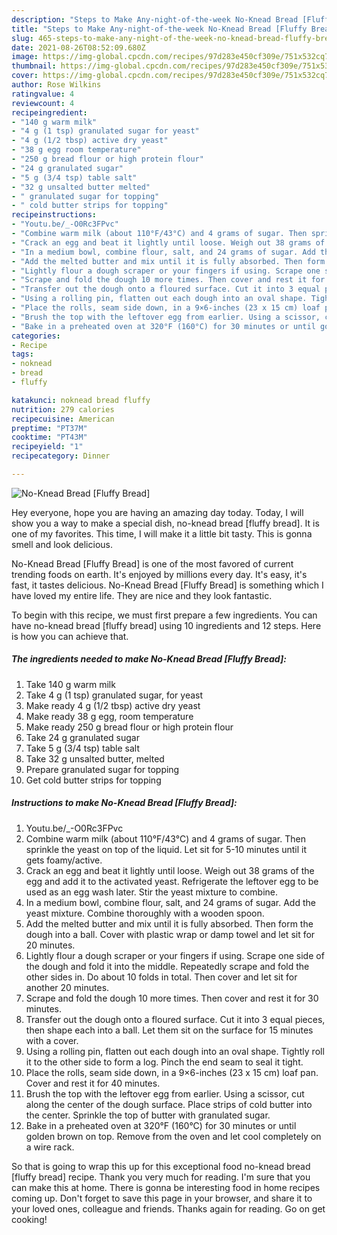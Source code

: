 ```yaml
---
description: "Steps to Make Any-night-of-the-week No-Knead Bread [Fluffy Bread]"
title: "Steps to Make Any-night-of-the-week No-Knead Bread [Fluffy Bread]"
slug: 465-steps-to-make-any-night-of-the-week-no-knead-bread-fluffy-bread
date: 2021-08-26T08:52:09.680Z
image: https://img-global.cpcdn.com/recipes/97d283e450cf309e/751x532cq70/no-knead-bread-fluffy-bread-recipe-main-photo.jpg
thumbnail: https://img-global.cpcdn.com/recipes/97d283e450cf309e/751x532cq70/no-knead-bread-fluffy-bread-recipe-main-photo.jpg
cover: https://img-global.cpcdn.com/recipes/97d283e450cf309e/751x532cq70/no-knead-bread-fluffy-bread-recipe-main-photo.jpg
author: Rose Wilkins
ratingvalue: 4
reviewcount: 4
recipeingredient:
- "140 g warm milk"
- "4 g (1 tsp) granulated sugar for yeast"
- "4 g (1/2 tbsp) active dry yeast"
- "38 g egg room temperature"
- "250 g bread flour or high protein flour"
- "24 g granulated sugar"
- "5 g (3/4 tsp) table salt"
- "32 g unsalted butter melted"
- " granulated sugar for topping"
- " cold butter strips for topping"
recipeinstructions:
- "Youtu.be/_-O0Rc3FPvc"
- "Combine warm milk (about 110°F/43°C) and 4 grams of sugar. Then sprinkle the yeast on top of the liquid. Let sit for 5-10 minutes until it gets foamy/active."
- "Crack an egg and beat it lightly until loose. Weigh out 38 grams of the egg and add it to the activated yeast. Refrigerate the leftover egg to be used as an egg wash later. Stir the yeast mixture to combine."
- "In a medium bowl, combine flour, salt, and 24 grams of sugar. Add the yeast mixture. Combine thoroughly with a wooden spoon."
- "Add the melted butter and mix until it is fully absorbed. Then form the dough into a ball. Cover with plastic wrap or damp towel and let sit for 20 minutes."
- "Lightly flour a dough scraper or your fingers if using. Scrape one side of the dough and fold it into the middle. Repeatedly scrape and fold the other sides in. Do about 10 folds in total. Then cover and let sit for another 20 minutes."
- "Scrape and fold the dough 10 more times. Then cover and rest it for 30 minutes."
- "Transfer out the dough onto a floured surface. Cut it into 3 equal pieces, then shape each into a ball. Let them sit on the surface for 15 minutes with a cover."
- "Using a rolling pin, flatten out each dough into an oval shape. Tightly roll it to the other side to form a log. Pinch the end seam to seal it tight."
- "Place the rolls, seam side down, in a 9×6-inches (23 x 15 cm) loaf pan. Cover and rest it for 40 minutes."
- "Brush the top with the leftover egg from earlier. Using a scissor, cut along the center of the dough surface. Place strips of cold butter into the center. Sprinkle the top of butter with granulated sugar."
- "Bake in a preheated oven at 320°F (160°C) for 30 minutes or until golden brown on top. Remove from the oven and let cool completely on a wire rack."
categories:
- Recipe
tags:
- noknead
- bread
- fluffy

katakunci: noknead bread fluffy 
nutrition: 279 calories
recipecuisine: American
preptime: "PT37M"
cooktime: "PT43M"
recipeyield: "1"
recipecategory: Dinner

---
```



![No-Knead Bread [Fluffy Bread]](https://img-global.cpcdn.com/recipes/97d283e450cf309e/751x532cq70/no-knead-bread-fluffy-bread-recipe-main-photo.jpg)

Hey everyone, hope you are having an amazing day today. Today, I will show you a way to make a special dish, no-knead bread [fluffy bread]. It is one of my favorites. This time, I will make it a little bit tasty. This is gonna smell and look delicious.

No-Knead Bread [Fluffy Bread] is one of the most favored of current trending foods on earth. It's enjoyed by millions every day. It's easy, it's fast, it tastes delicious. No-Knead Bread [Fluffy Bread] is something which I have loved my entire life. They are nice and they look fantastic.




To begin with this recipe, we must first prepare a few ingredients. You can have no-knead bread [fluffy bread] using 10 ingredients and 12 steps. Here is how you can achieve that.

<!--inarticleads1-->

##### The ingredients needed to make No-Knead Bread [Fluffy Bread]:

1. Take 140 g warm milk
1. Take 4 g (1 tsp) granulated sugar, for yeast
1. Make ready 4 g (1/2 tbsp) active dry yeast
1. Make ready 38 g egg, room temperature
1. Make ready 250 g bread flour or high protein flour
1. Take 24 g granulated sugar
1. Take 5 g (3/4 tsp) table salt
1. Take 32 g unsalted butter, melted
1. Prepare  granulated sugar for topping
1. Get  cold butter strips for topping




<!--inarticleads2-->

##### Instructions to make No-Knead Bread [Fluffy Bread]:

1. Youtu.be/_-O0Rc3FPvc
1. Combine warm milk (about 110°F/43°C) and 4 grams of sugar. Then sprinkle the yeast on top of the liquid. Let sit for 5-10 minutes until it gets foamy/active.
1. Crack an egg and beat it lightly until loose. Weigh out 38 grams of the egg and add it to the activated yeast. Refrigerate the leftover egg to be used as an egg wash later. Stir the yeast mixture to combine.
1. In a medium bowl, combine flour, salt, and 24 grams of sugar. Add the yeast mixture. Combine thoroughly with a wooden spoon.
1. Add the melted butter and mix until it is fully absorbed. Then form the dough into a ball. Cover with plastic wrap or damp towel and let sit for 20 minutes.
1. Lightly flour a dough scraper or your fingers if using. Scrape one side of the dough and fold it into the middle. Repeatedly scrape and fold the other sides in. Do about 10 folds in total. Then cover and let sit for another 20 minutes.
1. Scrape and fold the dough 10 more times. Then cover and rest it for 30 minutes.
1. Transfer out the dough onto a floured surface. Cut it into 3 equal pieces, then shape each into a ball. Let them sit on the surface for 15 minutes with a cover.
1. Using a rolling pin, flatten out each dough into an oval shape. Tightly roll it to the other side to form a log. Pinch the end seam to seal it tight.
1. Place the rolls, seam side down, in a 9×6-inches (23 x 15 cm) loaf pan. Cover and rest it for 40 minutes.
1. Brush the top with the leftover egg from earlier. Using a scissor, cut along the center of the dough surface. Place strips of cold butter into the center. Sprinkle the top of butter with granulated sugar.
1. Bake in a preheated oven at 320°F (160°C) for 30 minutes or until golden brown on top. Remove from the oven and let cool completely on a wire rack.




So that is going to wrap this up for this exceptional food no-knead bread [fluffy bread] recipe. Thank you very much for reading. I'm sure that you can make this at home. There is gonna be interesting food in home recipes coming up. Don't forget to save this page in your browser, and share it to your loved ones, colleague and friends. Thanks again for reading. Go on get cooking!
